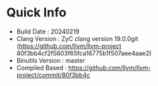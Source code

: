 # Quick Info
* Build Date : 20240219
* Clang Version : ZyC clang version 19.0.0git (https://github.com/llvm/llvm-project 80f3bb4cf2f5603f65fca16775b1f507aee4aae2)
* Binutils Version : master
* Compiled Based : https://github.com/llvm/llvm-project/commit/80f3bb4c

